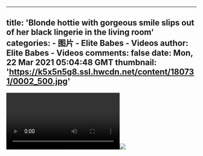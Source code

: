 
---
title: 'Blonde hottie with gorgeous smile slips out of her black lingerie in the living room'
categories: 
    - 图片
    - Elite Babes - Videos
author: Elite Babes - Videos
comments: false
date: Mon, 22 Mar 2021 05:04:48 GMT
thumbnail: 'https://k5x5n5g8.ssl.hwcdn.net/content/180731/0002_500.jpg'
---

<div>   
<video controls loop preload="auto"><source src="https://m5z7v3n5.ssl.hwcdn.net/content/180731/0002.mp4" type="video/mp4"></video><img src="https://k5x5n5g8.ssl.hwcdn.net/content/180731/0002_500.jpg" referrerpolicy="no-referrer">  
</div>
            